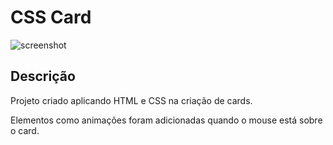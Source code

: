 # CSS Card

![screenshot](https://imgur.com/KefUYbw.jpg)

## Descrição

Projeto criado aplicando HTML e CSS na criação de cards.

Elementos como animações foram adicionadas quando o mouse está sobre o card.
